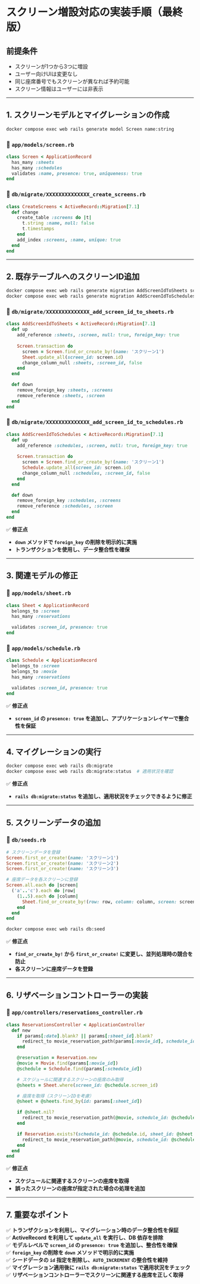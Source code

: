# **スクリーン増設対応の実装手順（最終版）**

## **前提条件**
- スクリーンが1つから3つに増設
- ユーザー向けUIは変更なし
- 同じ座席番号でもスクリーンが異なれば予約可能
- スクリーン情報はユーザーには非表示

---

## **1. スクリーンモデルとマイグレーションの作成**

```bash
docker compose exec web rails generate model Screen name:string
```

### **📌 `app/models/screen.rb`**
```ruby
class Screen < ApplicationRecord
  has_many :sheets
  has_many :schedules
  validates :name, presence: true, uniqueness: true
end
```

### **📌 `db/migrate/XXXXXXXXXXXXXX_create_screens.rb`**
```ruby
class CreateScreens < ActiveRecord::Migration[7.1]
  def change
    create_table :screens do |t|
      t.string :name, null: false
      t.timestamps
    end
    add_index :screens, :name, unique: true
  end
end
```

---

## **2. 既存テーブルへのスクリーンID追加**

```bash
docker compose exec web rails generate migration AddScreenIdToSheets screen:references
docker compose exec web rails generate migration AddScreenIdToSchedules screen:references
```

### **📌 `db/migrate/XXXXXXXXXXXXXX_add_screen_id_to_sheets.rb`**
```ruby
class AddScreenIdToSheets < ActiveRecord::Migration[7.1]
  def up
    add_reference :sheets, :screen, null: true, foreign_key: true
    
    Screen.transaction do
      screen = Screen.find_or_create_by!(name: 'スクリーン1')
      Sheet.update_all(screen_id: screen.id)
      change_column_null :sheets, :screen_id, false
    end
  end

  def down
    remove_foreign_key :sheets, :screens
    remove_reference :sheets, :screen
  end
end
```

### **📌 `db/migrate/XXXXXXXXXXXXXX_add_screen_id_to_schedules.rb`**
```ruby
class AddScreenIdToSchedules < ActiveRecord::Migration[7.1]
  def up
    add_reference :schedules, :screen, null: true, foreign_key: true
    
    Screen.transaction do
      screen = Screen.find_or_create_by!(name: 'スクリーン1')
      Schedule.update_all(screen_id: screen.id)
      change_column_null :schedules, :screen_id, false
    end
  end

  def down
    remove_foreign_key :schedules, :screens
    remove_reference :schedules, :screen
  end
end
```

✅ **修正点**
- **`down` メソッドで `foreign_key` の削除を明示的に実施**
- **トランザクションを使用し、データ整合性を確保**

---

## **3. 関連モデルの修正**

### **📌 `app/models/sheet.rb`**
```ruby
class Sheet < ApplicationRecord
  belongs_to :screen
  has_many :reservations

  validates :screen_id, presence: true
end
```

### **📌 `app/models/schedule.rb`**
```ruby
class Schedule < ApplicationRecord
  belongs_to :screen
  belongs_to :movie
  has_many :reservations

  validates :screen_id, presence: true
end
```

✅ **修正点**
- **`screen_id` の `presence: true` を追加し、アプリケーションレイヤーで整合性を保証**

---

## **4. マイグレーションの実行**

```bash
docker compose exec web rails db:migrate
docker compose exec web rails db:migrate:status  # 適用状況を確認
```

✅ **修正点**
- **`rails db:migrate:status` を追加し、適用状況をチェックできるように修正**

---

## **5. スクリーンデータの追加**

### **📌 `db/seeds.rb`**
```ruby
# スクリーンデータを登録
Screen.first_or_create!(name: 'スクリーン1')
Screen.first_or_create!(name: 'スクリーン2')
Screen.first_or_create!(name: 'スクリーン3')

# 座席データを各スクリーンに登録
Screen.all.each do |screen|
  ('a'..'c').each do |row|
    (1..5).each do |column|
      Sheet.find_or_create_by!(row: row, column: column, screen: screen)
    end
  end
end
```

```bash
docker compose exec web rails db:seed
```

✅ **修正点**
- **`find_or_create_by!` から `first_or_create!` に変更し、並列処理時の競合を防止**
- **各スクリーンに座席データを登録**

---

## **6. リザベーションコントローラーの実装**

### **📌 `app/controllers/reservations_controller.rb`**
```ruby
class ReservationsController < ApplicationController
  def new
    if params[:date].blank? || params[:sheet_id].blank?
      redirect_to movie_reservation_path(params[:movie_id], schedule_id: params[:schedule_id], date: params[:date]), alert: "座席を選択してください。" and return
    end

    @reservation = Reservation.new
    @movie = Movie.find(params[:movie_id])
    @schedule = Schedule.find(params[:schedule_id])

    # スケジュールに関連するスクリーンの座席のみ取得
    @sheets = Sheet.where(screen_id: @schedule.screen_id)

    # 座席を取得（スクリーンIDを考慮）
    @sheet = @sheets.find_by(id: params[:sheet_id])

    if @sheet.nil?
      redirect_to movie_reservation_path(@movie, schedule_id: @schedule.id, date: params[:date]), alert: "無効な座席です。" and return
    end

    if Reservation.exists?(schedule_id: @schedule.id, sheet_id: @sheet.id, date: params[:date])
      redirect_to movie_reservation_path(@movie, schedule_id: @schedule.id, date: params[:date]), alert: "その座席はすでに予約済みです。" and return
    end
  end
end
```

✅ **修正点**
- **スケジュールに関連するスクリーンの座席を取得**
- **誤ったスクリーンの座席が指定された場合の処理を追加**

---

## **7. 重要なポイント**
✅ **トランザクションを利用し、マイグレーション時のデータ整合性を保証**  
✅ **ActiveRecord を利用して `update_all` を実行し、DB 依存を排除**  
✅ **モデルレベルで `screen_id` の `presence: true` を追加し、整合性を確保**  
✅ **`foreign_key` の削除を `down` メソッドで明示的に実施**  
✅ **シードデータの `id` 指定を削除し、`AUTO_INCREMENT` の整合性を維持**  
✅ **マイグレーション適用後に `rails db:migrate:status` で適用状況をチェック**  
✅ **リザベーションコントローラーでスクリーンに関連する座席を正しく取得**
